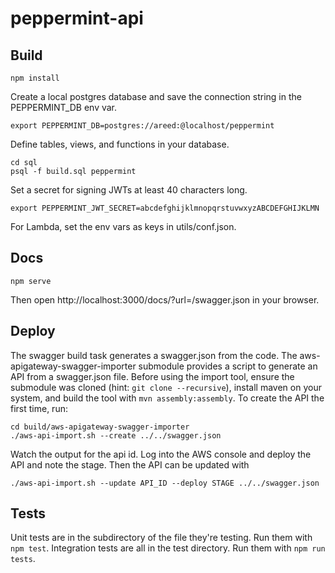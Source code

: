 # peppermint-api

## Build
```
npm install
```
Create a local postgres database and save the connection string in the
PEPPERMINT_DB env var.
```
export PEPPERMINT_DB=postgres://areed:@localhost/peppermint
```
Define tables, views, and functions in your database.
```
cd sql
psql -f build.sql peppermint
```

Set a secret for signing JWTs at least 40 characters long.
```
export PEPPERMINT_JWT_SECRET=abcdefghijklmnopqrstuvwxyzABCDEFGHIJKLMN
```

For Lambda, set the env vars as keys in utils/conf.json.

## Docs
```
npm serve
```
Then open http://localhost:3000/docs/?url=/swagger.json in your browser.

## Deploy
The swagger build task generates a swagger.json from the code. The
aws-apigateway-swagger-importer submodule provides a script to generate an API
from a swagger.json file.
Before using the import tool, ensure the submodule was cloned (hint: ```git clone
--recursive```), install maven on your system, and build the tool with ```mvn
assembly:assembly```. To create the API the first time, run:
```
cd build/aws-apigateway-swagger-importer
./aws-api-import.sh --create ../../swagger.json
```
Watch the output for the api id. Log into the AWS console and deploy the API and
note the stage. Then the API can be updated with
```
./aws-api-import.sh --update API_ID --deploy STAGE ../../swagger.json
```

## Tests
Unit tests are in the subdirectory of the file they're testing. Run them with
```npm test```. Integration tests are all in the test directory. Run them with
```npm run tests```.
